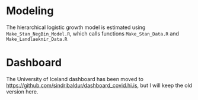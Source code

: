 # Modeling

The hierarchical logistic growth model is estimated using `Make_Stan_NegBin_Model.R`, which calls functions `Make_Stan_Data.R` and `Make_Landlaeknir_Data.R`

# Dashboard

The University of Iceland dashboard has been moved to https://github.com/sindribaldur/dashboard_covid.hi.is, but I will keep the old version here.